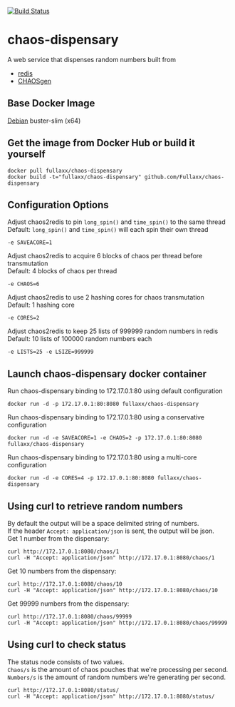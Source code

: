 [![Build Status](https://travis-ci.com/Fullaxx/CHAOSgen.svg?branch=master)](https://travis-ci.com/Fullaxx/CHAOSgen)

# chaos-dispensary
A web service that dispenses random numbers built from
* [redis](https://redis.io/)
* [CHAOSgen](https://github.com/Fullaxx/CHAOSgen)

## Base Docker Image
[Debian](https://hub.docker.com/_/debian) buster-slim (x64)

## Get the image from Docker Hub or build it yourself
```
docker pull fullaxx/chaos-dispensary
docker build -t="fullaxx/chaos-dispensary" github.com/Fullaxx/chaos-dispensary
```

## Configuration Options
Adjust chaos2redis to pin <code>long_spin()</code> and <code>time_spin()</code> to the same thread \
Default: <code>long_spin()</code> and <code>time_spin()</code> will each spin their own thread
```
-e SAVEACORE=1
```
Adjust chaos2redis to acquire 6 blocks of chaos per thread before transmutation \
Default: 4 blocks of chaos per thread
```
-e CHAOS=6
```
Adjust chaos2redis to use 2 hashing cores for chaos transmutation \
Default: 1 hashing core
```
-e CORES=2
```
Adjust chaos2redis to keep 25 lists of 999999 random numbers in redis \
Default: 10 lists of 100000 random numbers each
```
-e LISTS=25 -e LSIZE=999999
```

## Launch chaos-dispensary docker container
Run chaos-dispensary binding to 172.17.0.1:80 using default configuration
```
docker run -d -p 172.17.0.1:80:8080 fullaxx/chaos-dispensary
```
Run chaos-dispensary binding to 172.17.0.1:80 using a conservative configuration
```
docker run -d -e SAVEACORE=1 -e CHAOS=2 -p 172.17.0.1:80:8080 fullaxx/chaos-dispensary
```
Run chaos-dispensary binding to 172.17.0.1:80 using a multi-core configuration
```
docker run -d -e CORES=4 -p 172.17.0.1:80:8080 fullaxx/chaos-dispensary
```

## Using curl to retrieve random numbers
By default the output will be a space delimited string of numbers. \
If the header <code>Accept: application/json</code> is sent, the output will be json. \
Get 1 number from the dispensary:
```
curl http://172.17.0.1:8080/chaos/1
curl -H "Accept: application/json" http://172.17.0.1:8080/chaos/1
```
Get 10 numbers from the dispensary:
```
curl http://172.17.0.1:8080/chaos/10
curl -H "Accept: application/json" http://172.17.0.1:8080/chaos/10
```
Get 99999 numbers from the dispensary:
```
curl http://172.17.0.1:8080/chaos/99999
curl -H "Accept: application/json" http://172.17.0.1:8080/chaos/99999
```

## Using curl to check status
The status node consists of two values. \
<code>Chaos/s</code> is the amount of chaos pouches that we're processing per second. \
<code>Numbers/s</code> is the amount of random numbers we're generating per second.
```
curl http://172.17.0.1:8080/status/
curl -H "Accept: application/json" http://172.17.0.1:8080/status/
```
